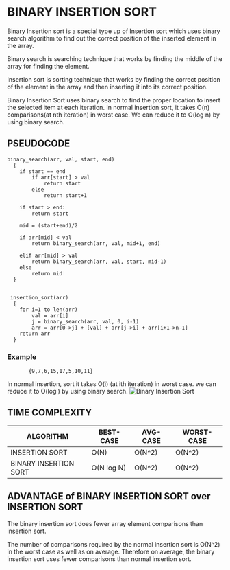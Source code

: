 # BINARY INSERTION SORT

Binary Insertion sort is a special type up of Insertion sort which uses binary search algorithm to find out the correct position of the inserted element in the array.

Binary search is searching technique that works by finding the middle of the array for finding the element.

Insertion sort is sorting technique that works by finding the correct position of the element in the array and then inserting it into its correct position.

Binary Insertion Sort uses binary search to find the proper location to insert the selected item at each iteration.
In normal insertion sort, it takes O(n) comparisons(at nth iteration) in worst case. We can reduce it to O(log n) by using binary search.

## PSEUDOCODE

```
binary_search(arr, val, start, end) 
  {  
    if start == end 
        if arr[start] > val 
            return start 
        else 
            return start+1
            
    if start > end: 
        return start 
  
    mid = (start+end)/2
    
    if arr[mid] < val 
        return binary_search(arr, val, mid+1, end) 
        
    elif arr[mid] > val 
        return binary_search(arr, val, start, mid-1) 
    else 
        return mid 
  }
  
  
 insertion_sort(arr) 
  {
    for i=1 to len(arr) 
        val = arr[i] 
        j = binary_search(arr, val, 0, i-1) 
        arr = arr[0->j] + [val] + arr[j->i] + arr[i+1->n-1] 
    return arr 
  }
```

### Example
           {9,7,6,15,17,5,10,11}
   In normal insertion, sort it takes O(i) (at ith iteration) in worst case. we can reduce it to O(logi) by using binary search.
   ![Binary Insertion Sort](https://www.wikitechy.com/technology/wp-content/uploads/2017/10/insertion_sort-recursion.png)


## TIME COMPLEXITY

|ALGORITHM            |              BEST-CASE   |  AVG-CASE |     WORST-CASE|
|---------------------|--------------------------|-----------|---------------|
|INSERTION SORT  |                O(N)      |    O(N^2) |        O(N^2) |    
|BINARY INSERTION SORT|       O(N log N)         |     O(N^2)|        O(N^2) |     


## ADVANTAGE of BINARY INSERTION SORT over INSERTION SORT

  The binary insertion sort does fewer array element comparisons than insertion sort.

  The number of comparisons required by the normal insertion sort is O(N^2) in the worst case as well as on average. Therefore on average, the binary insertion sort uses fewer comparisons than normal insertion sort.

